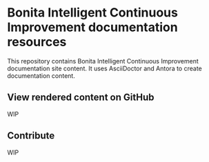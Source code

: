 # Bonita Intelligent Continuous Improvement documentation resources

This repository contains Bonita Intelligent Continuous Improvement documentation site content.
It uses AsciiDoctor and Antora to create documentation content.


## View rendered content on GitHub

WIP

## Contribute

WIP